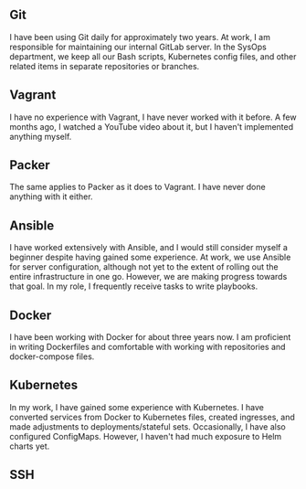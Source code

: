 ## Git
I have been using Git daily for approximately two years. At work, I am responsible for maintaining our internal GitLab server. In the SysOps department, we keep all our Bash scripts, Kubernetes config files, and other related items in separate repositories or branches.

## Vagrant
I have no experience with Vagrant, I have never worked with it before. A few months ago, I watched a YouTube video about it, but I haven't implemented anything myself.

## Packer
The same applies to Packer as it does to Vagrant. I have never done anything with it either.

## Ansible
I have worked extensively with Ansible, and I would still consider myself a beginner despite having gained some experience. At work, we use Ansible for server configuration, although not yet to the extent of rolling out the entire infrastructure in one go. However, we are making progress towards that goal. In my role, I frequently receive tasks to write playbooks.

## Docker
I have been working with Docker for about three years now. I am proficient in writing Dockerfiles and comfortable with working with repositories and docker-compose files.

## Kubernetes
In my work, I have gained some experience with Kubernetes. I have converted services from Docker to Kubernetes files, created ingresses, and made adjustments to deployments/stateful sets. Occasionally, I have also configured ConfigMaps. However, I haven't had much exposure to Helm charts yet.

## SSH



